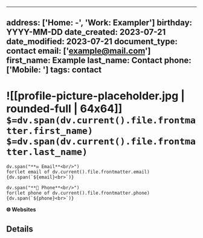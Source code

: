 
---
address: ['Home: -', 'Work: Exampler']
birthday: YYYY-MM-DD
date_created: 2023-07-21
date_modified: 2023-07-21
document_type: contact
email: ['example@mail.com']
first_name: Example
last_name: Contact
phone: ['Mobile: ']
tags: contact
---
# ![[profile-picture-placeholder.jpg | rounded-full | 64x64]] `$=dv.span(dv.current().file.frontmatter.first_name)` `$=dv.span(dv.current().file.frontmatter.last_name)`
```dataviewjs
dv.span("**✉ Email**<br/>")
for(let email of dv.current().file.frontmatter.email){dv.span(`${email}<br>`)}
```

```dataviewjs
dv.span("**📱 Phone**<br/>")
for(let phone of dv.current().file.frontmatter.phone){dv.span(`${phone}<br>`)}
```

**🌐 Websites**


## Details